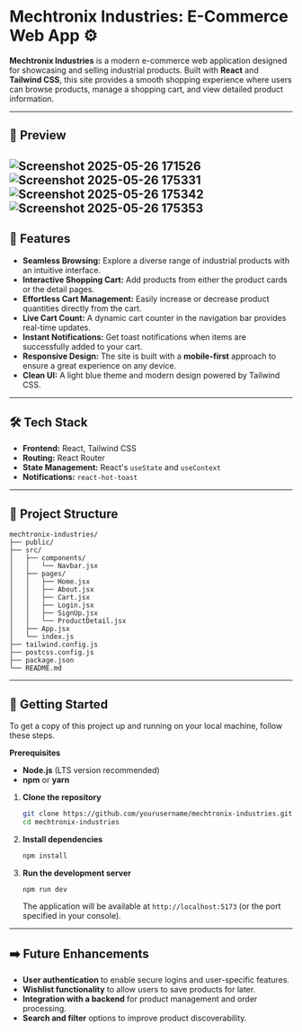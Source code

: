 # Mechtronix Industries: E-Commerce Web App ⚙️

**Mechtronix Industries** is a modern e-commerce web application designed for showcasing and selling industrial products. Built with **React** and **Tailwind CSS**, this site provides a smooth shopping experience where users can browse products, manage a shopping cart, and view detailed product information.

-----

## 📸 Preview
![Screenshot 2025-05-26 171526](https://github.com/user-attachments/assets/cf22868e-079f-4e98-a9bd-1a98ab1b4428)
![Screenshot 2025-05-26 175331](https://github.com/user-attachments/assets/e0c67fba-f8f5-46b6-b40c-e8b9fb368fcb)
![Screenshot 2025-05-26 175342](https://github.com/user-attachments/assets/9db3fe2f-09a1-462f-bea5-4b58ad3ad4ab)
![Screenshot 2025-05-26 175353](https://github.com/user-attachments/assets/309ff5c7-1375-4750-96d4-ab1b4c115759)
-----

## 🚀 Features

  * **Seamless Browsing:** Explore a diverse range of industrial products with an intuitive interface.
  * **Interactive Shopping Cart:** Add products from either the product cards or the detail pages.
  * **Effortless Cart Management:** Easily increase or decrease product quantities directly from the cart.
  * **Live Cart Count:** A dynamic cart counter in the navigation bar provides real-time updates.
  * **Instant Notifications:** Get toast notifications when items are successfully added to your cart.
  * **Responsive Design:** The site is built with a **mobile-first** approach to ensure a great experience on any device.
  * **Clean UI:** A light blue theme and modern design powered by Tailwind CSS.

-----

## 🛠️ Tech Stack

  * **Frontend:** React, Tailwind CSS
  * **Routing:** React Router
  * **State Management:** React's `useState` and `useContext`
  * **Notifications:** `react-hot-toast`

-----

## 📂 Project Structure

```
mechtronix-industries/
├── public/
├── src/
│   ├── components/
│   │   └── Navbar.jsx
│   ├── pages/
│   │   ├── Home.jsx
│   │   ├── About.jsx
│   │   ├── Cart.jsx
│   │   ├── Login.jsx
│   │   ├── SignUp.jsx
│   │   └── ProductDetail.jsx
│   ├── App.jsx
│   └── index.js
├── tailwind.config.js
├── postcss.config.js
├── package.json
└── README.md
```

-----

## 🏁 Getting Started

To get a copy of this project up and running on your local machine, follow these steps.

**Prerequisites**

  * **Node.js** (LTS version recommended)
  * **npm** or **yarn**

<!-- end list -->

1.  **Clone the repository**

    ```sh
    git clone https://github.com/yourusername/mechtronix-industries.git
    cd mechtronix-industries
    ```

2.  **Install dependencies**

    ```sh
    npm install
    ```

3.  **Run the development server**

    ```sh
    npm run dev
    ```

    The application will be available at `http://localhost:5173` (or the port specified in your console).

-----

## ➡️ Future Enhancements

  * **User authentication** to enable secure logins and user-specific features.
  * **Wishlist functionality** to allow users to save products for later.
  * **Integration with a backend** for product management and order processing.
  * **Search and filter** options to improve product discoverability.
